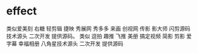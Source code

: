 # effect
类似爱美刻 右糖 轻剪辑 捷映 秀展网 秀多多 来画 创视网 传影 影大师 闪剪源码 技术源头 二次开发 提供源码。 类似 逗拍 趣推 飞推 美册 搞定视频 简影 剪影 爱字幕 幸福相册 八角星技术源头 二次开发 提供源码
